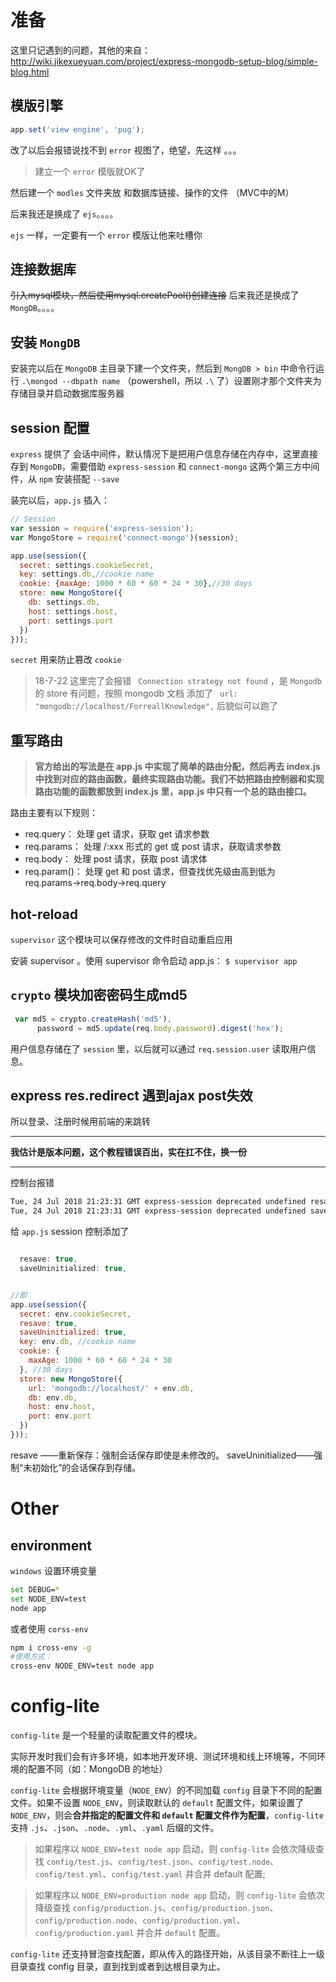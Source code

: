 # 准备
这里只记遇到的问题，其他的来自：
http://wiki.jikexueyuan.com/project/express-mongodb-setup-blog/simple-blog.html


## 模版引擎
```javascript
app.set('view engine', 'pug');
```
改了以后会报错说找不到 `error` 视图了，绝望，先这样 。。。
> 建立一个 `error` 模版就OK了


然后建一个 `modles` 文件夹放 和数据库链接、操作的文件 （MVC中的M）


后来我还是换成了 `ejs`。。。。

`ejs` 一样，一定要有一个 `error` 模版让他来吐槽你


## 连接数据库
~~引入mysql模块，然后使用mysql.createPool()创建连接~~
后来我还是换成了 `MongDB`。。。。

## 安装 `MongDB`
安装完以后在 `MongoDB` 主目录下建一个文件夹，然后到 `MongDB > bin` 中命令行运行 `.\mongod --dbpath name` （powershell，所以 `.\` 了）设置刚才那个文件夹为存储目录并启动数据库服务器


## session 配置
`express` 提供了 会话中间件，默认情况下是把用户信息存储在内存中，这里直接存到 `MongoDB`，需要借助 `express-session` 和 `connect-mongo` 这两个第三方中间件，从 `npm` 安装搭配 `--save`

装完以后，`app.js` 插入：
```javascript
// Session
var session = require('express-session');
var MongoStore = require('connect-mongo')(session);

app.use(session({
  secret: settings.cookieSecret,
  key: settings.db,//cookie name
  cookie: {maxAge: 1000 * 60 * 60 * 24 * 30},//30 days
  store: new MongoStore({
    db: settings.db,
    host: settings.host,
    port: settings.port
  })
}));
```
`secret` 用来防止篡改 `cookie`

> 18-7-22 这里完了会报错 ` Connection strategy not found` ，是 `Mongodb` 的 store 有问题，按照 mongodb 文档 添加了 ` url: "mongodb://localhost/ForreallKnowledge",`  后貌似可以跑了


## 重写路由

> **官方给出的写法是在 app.js 中实现了简单的路由分配，然后再去 index.js 中找到对应的路由函数，最终实现路由功能。我们不妨把路由控制器和实现路由功能的函数都放到 index.js 里，app.js 中只有一个总的路由接口。**


路由主要有以下规则：
- req.query： 处理 get 请求，获取 get 请求参数
- req.params： 处理 /:xxx 形式的 get 或 post 请求，获取请求参数
- req.body： 处理 post 请求，获取 post 请求体
- req.param()： 处理 get 和 post 请求，但查找优先级由高到低为 req.params→req.body→req.query


## hot-reload
`supervisor` 这个模块可以保存修改的文件时自动重启应用

安装 supervisor 。使用 supervisor 命令启动 app.js： 
`$ supervisor app`



## `crypto` 模块加密密码生成md5

```javascript
 var md5 = crypto.createHash('md5'),
      password = md5.update(req.body.password).digest('hex');
```


用户信息存储在了 `session` 里，以后就可以通过 `req.session.user` 读取用户信息。


## express res.redirect 遇到ajax post失效

所以登录、注册时候用前端的来跳转



----

**我估计是版本问题，这个教程错误百出，实在扛不住，换一份**

----



控制台报错
```bash
Tue, 24 Jul 2018 21:23:31 GMT express-session deprecated undefined resave option; provide resave option at app.js:40:9
Tue, 24 Jul 2018 21:23:31 GMT express-session deprecated undefined saveUninitialized option; provide saveUninitialized option at app.js:40:9
```
给 `app.js`  session 控制添加了


```javascript

  resave: true,
  saveUninitialized: true,


//即
app.use(session({
  secret: env.cookieSecret,
  resave: true,
  saveUninitialized: true,
  key: env.db, //cookie name
  cookie: {
    maxAge: 1000 * 60 * 60 * 24 * 30
  }, //30 days
  store: new MongoStore({
    url: 'mongodb://localhost/' + env.db,
    db: env.db,
    host: env.host,
    port: env.port
  })
}));
```
resave ——重新保存：强制会话保存即使是未修改的。
saveUninitialized——强制“未初始化”的会话保存到存储。



# Other

## environment
`windows` 设置环境变量
```bash
set DEBUG=*
set NODE_ENV=test
node app
```
或者使用 `corss-env`
```bash
npm i cross-env -g
#使用方式：
cross-env NODE_ENV=test node app
```
# config-lite
`config-lite` 是一个轻量的读取配置文件的模块。

实际开发时我们会有许多环境，如本地开发环境、测试环境和线上环境等，不同环境的配置不同（如：MongoDB 的地址）

`config-lite` 会根据环境变量（`NODE_ENV`）的不同加载 `config` 目录下不同的配置文件。如果不设置 `NODE_ENV`，则读取默认的 `default` 配置文件，如果设置了 `NODE_ENV`，则会**合并指定的配置文件和 `default` 配置文件作为配置**，`config-lite` 支持 `.js`、`.json`、`.node`、`.yml`、`.yaml` 后缀的文件。 

> 如果程序以 `NODE_ENV=test node app` 启动，则 `config-lite` 会依次降级查找 `config/test.js`、`config/test.json`、`config/test.node`、`config/test.yml`、`config/test.yaml` 并合并 default 配置;

> 如果程序以 `NODE_ENV=production node app` 启动，则 `config-lite` 会依次降级查找 `config/production.js`、`config/production.json`、`config/production.node`、`config/production.yml`、`config/production.yaml` 并合并 `default` 配置。 

`config-lite` 还支持冒泡查找配置，即从传入的路径开始，从该目录不断往上一级目录查找 config 目录，直到找到或者到达根目录为止。